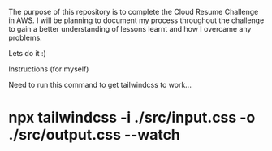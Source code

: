 The purpose of this repository is to complete the Cloud Resume Challenge in AWS. I will be planning to document my process throughout the challenge to gain a better understanding of lessons learnt and how I overcame any problems.

Lets do it :)

Instructions (for myself)

Need to run this command to get tailwindcss to work...

# npx tailwindcss -i ./src/input.css -o ./src/output.css --watch